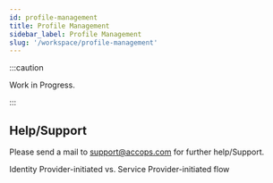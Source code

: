 ```yaml
---
id: profile-management
title: Profile Management
sidebar_label: Profile Management
slug: '/workspace/profile-management'
---
```



:::caution

Work in Progress.

:::


## Help/Support
Please send a mail to support@accops.com for further help/Support.

Identity Provider-initiated vs. Service Provider-initiated flow
